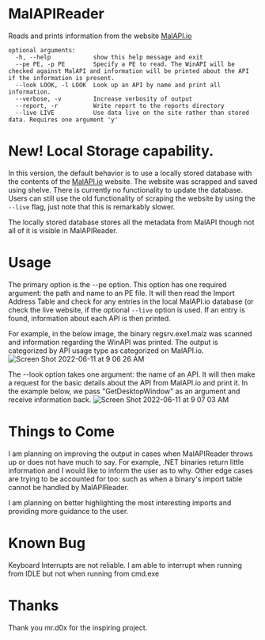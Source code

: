 # MalAPIReader
Reads and prints information from the website [MalAPI.io](https://malapi.io/)

``` 
optional arguments:
  -h, --help            show this help message and exit
  --pe PE, -p PE        Specify a PE to read. The WinAPI will be checked against MalAPI and information will be printed about the API if the information is present.
  --look LOOK, -l LOOK  Look up an API by name and print all information.
  --verbose, -v         Increase verbosity of output
  --report, -r          Write report to the reports directory
  --live LIVE           Use data live on the site rather than stored data. Requires one argument 'y'
```
# New! Local Storage capability.
In this version, the default behavior is to use a locally stored database with the contents of the [MalAPI.io](https://malapi.io/) website. The website was scrapped and saved using shelve. There is currently no functionality to update the database. Users can still use the old functionality of scraping the website by using the `--live` flag, just note that this is remarkably slower.

The locally stored database stores all the metadata from MalAPI though not all of it is visible in MalAPIReader.

# Usage

  The primary option is the --pe option. This option has one required argument: the path and name to an PE file. It will then read the Import Address Table and check for any entries in the local MalAPI.io database (or check the live website, if the optional `--live` option is used. If an entry is found, information about each API is then printed.
  
  For example, in the below image, the binary regsrv.exe1.malz was scanned and information regarding the WinAPI was printed. The output is categorized by API usage type as categorized on MalAPI.io.
![Screen Shot 2022-06-11 at 9 06 26 AM](https://user-images.githubusercontent.com/77356206/173189283-b9f4a463-e423-4e20-9a64-399e5c92f9d5.png)



  The --look option takes one argument: the name of an API. It will then make a request for the basic details about the API from MalAPI.io and print it. In the example below, we pass "GetDesktopWindow" as an argument and receive information back.
![Screen Shot 2022-06-11 at 9 07 03 AM](https://user-images.githubusercontent.com/77356206/173189292-1e48b438-317e-4be8-9b3c-3a096f6f6cfb.png)


# Things to Come
I am planning on improving the output in cases when MalAPIReader throws up or does not have much to say. For example, .NET binaries return little information and I would like to inform the user as to why. Other edge cases are trying to be accounted for too: such as when a binary's import table cannot be handled by MalAPIReader.

I am planning on better highlighting the most interesting imports and providing more guidance to the user.

# Known Bug
Keyboard Interrupts are not reliable. I am able to interrupt when running from IDLE but not when running from cmd.exe


# Thanks
Thank you mr.d0x for the inspiring project.
